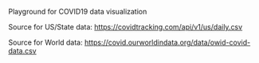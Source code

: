 Playground for COVID19 data visualization

Source for US/State data: https://covidtracking.com/api/v1/us/daily.csv

Source for World data: https://covid.ourworldindata.org/data/owid-covid-data.csv
